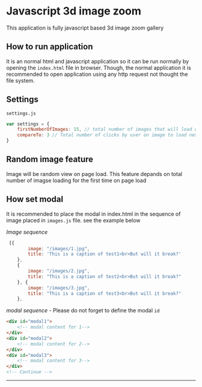 # Javascript 3d image zoom 
This application is fully javascript based 3d image zoom gallery 

## How to run application 
It is an normal html and javascript application so it can be run normally by opening the
`index.html` file in browser. Though, the normal application it is recommended to open application using any http request not thought the file system.

## Settings 
`settings.js`

```Javascript 
var settings = {
    firstNumberOfImages: 15, // total number of images that will load on page load
    compareTo: 3 // Total number of clicks by user on image to load next image 
}
```

## Random image feature
Image will be random view on page load. This feature depands on total number of imagse loading for the first time on page load

## How set modal 
It is recommended to place  the modal  in index.html in the sequence of image placed in `images.js` file. see the example below

*Image sequence*

```Javascript
 [{
        image: "/images/1.jpg",
        title: 'This is a caption of test1<br>But will it break?'
    },
    {
        image: "/images/2.jpg",
        title: "This is a caption of test2<br>But will it break?"
    }, {
        image: "/images/3.jpg",
        title: "This is a caption of test3<br>But will it break?"
    },
```

*modal sequence* -  Please do not forget to define the modal `id`

```html
<div id="modal1">
    <!-- modal content for 1-->
</div>
<div id="modal2">
    <!-- modal content for 2-->
</div>
<div id="modal3">
    <!-- modal content for 3-->
</div>
<!-- Continue -->
```
____